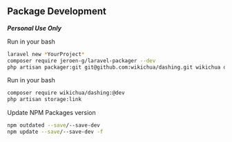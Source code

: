 ## Package Development

***Personal Use Only***

Run in your bash

```bash
laravel new *YourProject*
composer require jeroen-g/laravel-packager --dev
php artisan packager:git git@github.com:wikichua/dashing.git wikichua dashing
```

Run in your bash

```bash
composer require wikichua/dashing:@dev
php artisan storage:link
```

Update NPM Packages version

```bash
npm outdated --save/--save-dev
npm update --save/--save-dev -f
```

